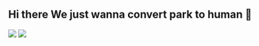 ## Hi there We just wanna convert park to human 👋
<a href="https://www.naver.com" target="_blank"><img src="https://img.shields.io/badge/JavaScript-F7DF1E??style=flat-square&logo=JavaScript&logoColor=#FFFFFF"/></a>
<a href="www.python.org" target="_blank"><img src="https://img.shields.io/badge/Python-FFFFFF??style=social&logo=Python&logoColor=#2f4d6e"/></a>

